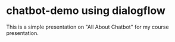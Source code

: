 # chatbot-demo using dialogflow
This is a simple presentation on "All About Chatbot" for my course presentation.

